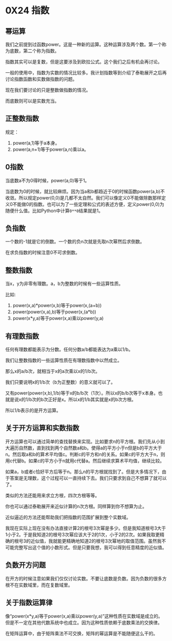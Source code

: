 # 0X24 指数

## 幂运算

我们之前提到过函数power。这是一种新的运算。这种运算涉及两个数。第一个称为底数，第二个称为指数。

指数其实可以是复数，但是这要涉及到欧拉公式。这个我们之后有机会再讨论。

一般的使用中，指数为实数的情况比较多。我计划指数等到介绍了泰勒展开之后再讨论指数函数和实数做指数的问题。

现在我们要讨论的只是整数做指数的情况。

而底数则可以是实数充当。

## 正整数指数

规定：

1. power(a,1)等于a本身。
1. power(a,n+1)等于power(a,n)乘以a。

## 0指数

当底数a不为0得时候，power(a,0)等于1。

当底数为0的时候，就比较麻烦。因为当a和b都趋近于0的时候函数power(a,b)不收敛。所以规定power(0,0)是几都不太自然。我们可以像定义0不能做除数那样定义0不能做0的指数。也可以为了一些定理和公式的表述方便，定义power(0,0)为随便什么值。比如Python中计算`0**0`结果就是1。

## 负指数

一个数的-1就是它的倒数。一个数的负n次就是先取n次幂然后求倒数。

在求负指数的时候注意0不可求倒数。

## 整数指数

当x，y为非零有理数。a，b为整数的时候有一些运算性质。

比如:

1. power(x,a)*power(x,b)等于power(x,(a+b))
1. power(power(x,a),b)等于power(x,(a*b))
1. power(x*y,a)等于power(x,a)乘以power(y,a)

## 有理数指数

任何有理数都能表示为分数。任何分数a/b都能表达为a乘以1/b。

我们让整数指数的一些运算性质在有理数指数中以然成立。

那么x的a/b次，就相当于x的a次乘以x的1/b次。

我们只要说明x的1/b次（b为正整数）的意义就可以了。

又有power(power(x,b),1/b)等于x的b/b次（1次）。所以x的b/b次等于x本身。也就是说x的1/b次的b次正好是x。所以x的1/b其实就是x的b次方根。

所以1/b表示的是开方运算。

## 关于开方运算和实数指数

开方运算也可以通过简单的查找替换来实现。比如要求n的平方根。我们先从小到大遍历自然数，直到找到两个自然数a和b。使得a的平方小于n但是b的平方大于n。然后取a和b的算术平均值c。判断c的平方和n的关系。如果c的平方大于n，则用c代替b。如果c的平方小于n就用c代替a。然后继续求算术平均值，继续比较。

如果a，b或者c恰好平方后等于n。那么n的平方根就找到了。但是大多情况下，由于答案是无理数，这个过程可以一直持续下去。我们只要求到自己不想算了就可以了。

类似的方法还能用来求立方根，四次方根等等。

你也可以通过泰勒展开来近似计算的n次方根。同样算到你不想算为止。

近似逼近的方法还能帮助我们把指数的范围扩展到整个实数域。

我现在实际上现在没有办法直接计算2的根号3次幂是多少。但是我知道根号3大于1小于2。于是我知道2的根号3次幂应该大于2的1次，小于2的2次。如果我取更精确的根号3的近似值，我就能更精确地知道2的根号3次幂地的取值范围。虽然我不可能完整写出这个值的小数形式。但是只要我想，我可以得到任意精度的近似值。

## 负数开方问题

在开方的时候注意如果我们仅仅讨论实数。不要让底数是负数。因为负数的很多方根不在实数域里，而在复数域里。

## 关于指数运算律

像“power(x*y,a)等于power(x,a)乘以power(y,a)”这种性质在实数域是成立的。但是不一定在其他代数系统中也成立。因为这种性质依赖于底数乘法的交换律。

在矩阵运算中，由于矩阵乘法不可交换，矩阵的幂运算是不能随便这么干的。
